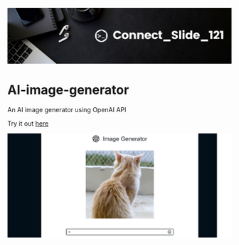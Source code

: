 ![alt text](https://github.com/Connectslide121/AI-image-generator/blob/main/Connect_banner_github.png)

# AI-image-generator

An AI image generator using OpenAI API

Try it out [here](https://connectslide121.github.io/AI-image-generator/)

![alt text](https://github.com/Connectslide121/AI-image-generator/blob/main/Screenshot%20(46).png)


